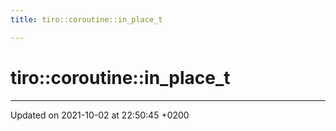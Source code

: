 ```yaml
---
title: tiro::coroutine::in_place_t

---
```


# tiro::coroutine::in_place_t





-------------------------------

Updated on 2021-10-02 at 22:50:45 +0200